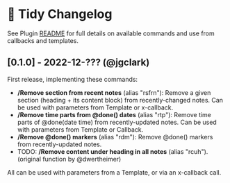 # 🧹 Tidy Changelog
See Plugin [README](https://github.com/NotePlan/plugins/blob/main/np.Tidy/README.md) for full details on available commands and use from callbacks and templates.

## [0.1.0] - 2022-12-??? (@jgclark)
First release, implementing these commands:
- **/Remove section from recent notes** (alias "rsfrn"): Remove a given section (heading + its content block) from recently-changed notes. Can be used with parameters from Template or x-callback.
- **/Remove time parts from @done() dates** (alias "rtp"): Remove time parts of @done(date time) from recently-updated notes. Can be used with parameters from Template or Callback.
- **/Remove @done() markers** (alias "rdm"): Remove @done() markers from recently-updated notes. 
- TODO: **/Remove content under heading in all notes** (alias "rcuh"). (original function by @dwertheimer)

All can be used with parameters from a Template, or via an x-callback call.
